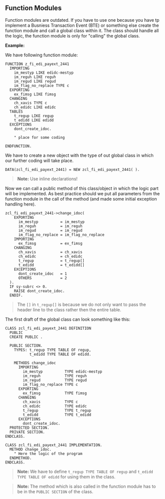 ## Function Modules

Function modules are outdated. If you have to use one because you have tp implement a Busniess Transaction Event (BTE) or something else create the function module and call a global class within it. The class should handle all the logic, the function module is only for "calling" the global class.

**Example:**

We have following function module:

```abap
FUNCTION z_fi_edi_payext_2441
  IMPORTING
    im_mestyp LIKE edidc-mestyp
    im_reguh LIKE reguh
    im_regud LIKE regud
    im_flag_no_replace TYPE c
  EXPORTING
    ex_fimsg LIKE fimsg
  CHANGING
    ch_xavis TYPE c
    ch_edidc LIKE edidc
  TABLES
    t_regup LIKE regup
    t_edidd LIKE edidd
  EXCEPTIONS
    dont_create_idoc.

    " place for some coding

ENDFUNCTION.
```

We have to create a new object with the type of out global class in which our further coding will take place.

```abap
DATA(zcl_fi_edi_payext_2441) = NEW zcl_fi_edi_payext_2441( ).
```

> **Note:** Use inline declarations!

Now we can call a public method of this class/object in which the logic part will be implemented.
As best practice should we put all parameters from the function module in the call of the method (and made some initial exception handling here).

```abap
zcl_fi_edi_payext_2441->change_idoc(
    EXPORTING
      im_mestyp          = im_mestyp
      im_reguh           = im_reguh
      im_regud           = im_regud
      im_flag_no_replace = im_flag_no_replace
    IMPORTING
      ex_fimsg           = ex_fimsg
    CHANGING
      ch_xavis           = ch_xavis
      ch_edidc           = ch_edidc
      t_regup            = t_regup[]
      t_edidd            = t_edidd[]
    EXCEPTIONS
      dont_create_idoc   = 1
      OTHERS             = 2
  ).
  IF sy-subrc <> 0.
    RAISE dont_create_idoc.
  ENDIF.
```

> The `[]` in `t_regup[]` is because we do not only want to pass the header line to the class rather then the entire table.

The first draft of the global class can look something like this:

```abap
CLASS zcl_fi_edi_payext_2441 DEFINITION
  PUBLIC
  CREATE PUBLIC .

  PUBLIC SECTION.
    TYPES: t_regup TYPE TABLE OF regup,
           t_edidd TYPE TABLE OF edidd.

    METHODS change_idoc
      IMPORTING
        im_mestyp          TYPE edidc-mestyp
        im_reguh           TYPE reguh
        im_regud           TYPE regud
        im_flag_no_replace TYPE c
      EXPORTING
        ex_fimsg           TYPE fimsg
      CHANGING
        ch_xavis           TYPE c
        ch_edidc           TYPE edidc
        t_regup            TYPE t_regup
        t_edidd            TYPE t_edidd
      EXCEPTIONS
        dont_create_idoc.
  PROTECTED SECTION.
  PRIVATE SECTION.
ENDCLASS.

CLASS zcl_fi_edi_payext_2441 IMPLEMENTATION.
  METHOD change_idoc.
    " Here the logic of the program
  ENDMETHOD.
ENDCLASS.
```

> **Note:** We have to define `t_regup TYPE TABLE OF regup` and `t_edidd TYPE TABLE OF edidd` for using them in the class.

> **Note:** The method which is also called in the function module has to be in the `PUBLIC SECTION` of the class.

